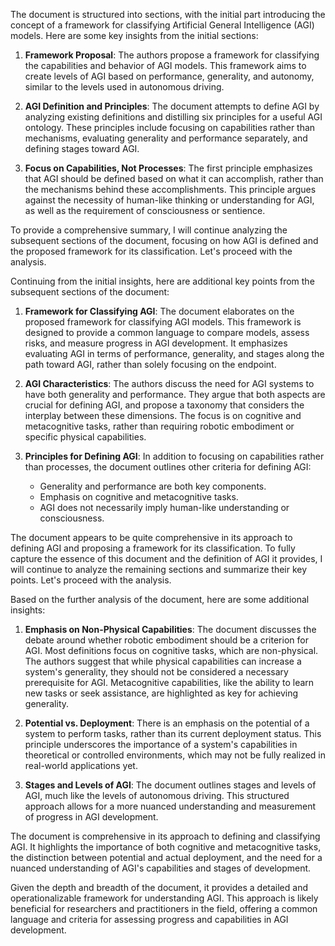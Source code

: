 The document is structured into sections, with the initial part introducing the concept of a framework for classifying Artificial General Intelligence (AGI) models. Here are some key insights from the initial sections:

1. **Framework Proposal**: The authors propose a framework for classifying the capabilities and behavior of AGI models. This framework aims to create levels of AGI based on performance, generality, and autonomy, similar to the levels used in autonomous driving.
    
2. **AGI Definition and Principles**: The document attempts to define AGI by analyzing existing definitions and distilling six principles for a useful AGI ontology. These principles include focusing on capabilities rather than mechanisms, evaluating generality and performance separately, and defining stages toward AGI.
    
3. **Focus on Capabilities, Not Processes**: The first principle emphasizes that AGI should be defined based on what it can accomplish, rather than the mechanisms behind these accomplishments. This principle argues against the necessity of human-like thinking or understanding for AGI, as well as the requirement of consciousness or sentience.
    

To provide a comprehensive summary, I will continue analyzing the subsequent sections of the document, focusing on how AGI is defined and the proposed framework for its classification. Let's proceed with the analysis. ​​

Continuing from the initial insights, here are additional key points from the subsequent sections of the document:

1. **Framework for Classifying AGI**: The document elaborates on the proposed framework for classifying AGI models. This framework is designed to provide a common language to compare models, assess risks, and measure progress in AGI development. It emphasizes evaluating AGI in terms of performance, generality, and stages along the path toward AGI, rather than solely focusing on the endpoint.
    
2. **AGI Characteristics**: The authors discuss the need for AGI systems to have both generality and performance. They argue that both aspects are crucial for defining AGI, and propose a taxonomy that considers the interplay between these dimensions. The focus is on cognitive and metacognitive tasks, rather than requiring robotic embodiment or specific physical capabilities.
    
3. **Principles for Defining AGI**: In addition to focusing on capabilities rather than processes, the document outlines other criteria for defining AGI:
    
    - Generality and performance are both key components.
    - Emphasis on cognitive and metacognitive tasks.
    - AGI does not necessarily imply human-like understanding or consciousness.

The document appears to be quite comprehensive in its approach to defining AGI and proposing a framework for its classification. To fully capture the essence of this document and the definition of AGI it provides, I will continue to analyze the remaining sections and summarize their key points. Let's proceed with the analysis. ​​

Based on the further analysis of the document, here are some additional insights:

1. **Emphasis on Non-Physical Capabilities**: The document discusses the debate around whether robotic embodiment should be a criterion for AGI. Most definitions focus on cognitive tasks, which are non-physical. The authors suggest that while physical capabilities can increase a system's generality, they should not be considered a necessary prerequisite for AGI. Metacognitive capabilities, like the ability to learn new tasks or seek assistance, are highlighted as key for achieving generality.
    
2. **Potential vs. Deployment**: There is an emphasis on the potential of a system to perform tasks, rather than its current deployment status. This principle underscores the importance of a system's capabilities in theoretical or controlled environments, which may not be fully realized in real-world applications yet.
    
3. **Stages and Levels of AGI**: The document outlines stages and levels of AGI, much like the levels of autonomous driving. This structured approach allows for a more nuanced understanding and measurement of progress in AGI development.
    

The document is comprehensive in its approach to defining and classifying AGI. It highlights the importance of both cognitive and metacognitive tasks, the distinction between potential and actual deployment, and the need for a nuanced understanding of AGI's capabilities and stages of development.

Given the depth and breadth of the document, it provides a detailed and operationalizable framework for understanding AGI. This approach is likely beneficial for researchers and practitioners in the field, offering a common language and criteria for assessing progress and capabilities in AGI development. ​​